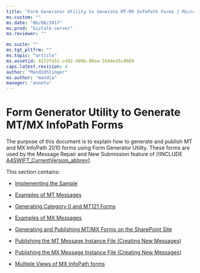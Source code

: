 ```yaml
---
title: "Form Generator Utility to Generate MT-MX InfoPath Forms | Microsoft Docs"
ms.custom: ""
ms.date: "06/08/2017"
ms.prod: "biztalk-server"
ms.reviewer: ""

ms.suite: ""
ms.tgt_pltfrm: ""
ms.topic: "article"
ms.assetid: 41f2fd51-c492-499b-89aa-1b44ed5c9669
caps.latest.revision: 4
author: "MandiOhlinger"
ms.author: "mandia"
manager: "anneta"
---
```

# Form Generator Utility to Generate MT/MX InfoPath Forms
The purpose of this document is to explain how to generate and publish MT and MX InfoPath 2010 forms using Form Generator Utility. These forms are used by the Message Repair and New Submission feature of [!INCLUDE [A4SWIFT_CurrentVersion_abbrev](../../includes/a4swift-currentversion-abbrev-md.md)].  
  
 This section contains:  
  
-   [Implementing the Sample](../../adapters-and-accelerators/accelerator-swift/implementing-the-sample.md)  
  
-   [Examples of MT Messages](../../adapters-and-accelerators/accelerator-swift/examples-of-mt-messages.md)  
  
-   [Generating Category 0 and MT121 Forms](../../adapters-and-accelerators/accelerator-swift/generating-category-0-and-mt121-forms.md)  
  
-   [Examples of MX Messages](../../adapters-and-accelerators/accelerator-swift/examples-of-mx-messages.md)  
  
-   [Generating and Publishing MT/MX Forms on the SharePoint Site](../../adapters-and-accelerators/accelerator-swift/generating-and-publishing-mt-mx-forms-on-the-sharepoint-site.md)  
  
-   [Publishing the MT Message Instance File (Creating New Messages)](../../adapters-and-accelerators/accelerator-swift/publishing-the-mt-message-instance-file-creating-new-messages.md)  
  
-   [Publishing the MX Message Instance File (Creating New Messages)](../../adapters-and-accelerators/accelerator-swift/publishing-the-mx-message-instance-file-creating-new-messages.md)  
  
-   [Multiple Views of MX InfoPath forms](../../adapters-and-accelerators/accelerator-swift/multiple-views-of-mx-infopath-forms.md)